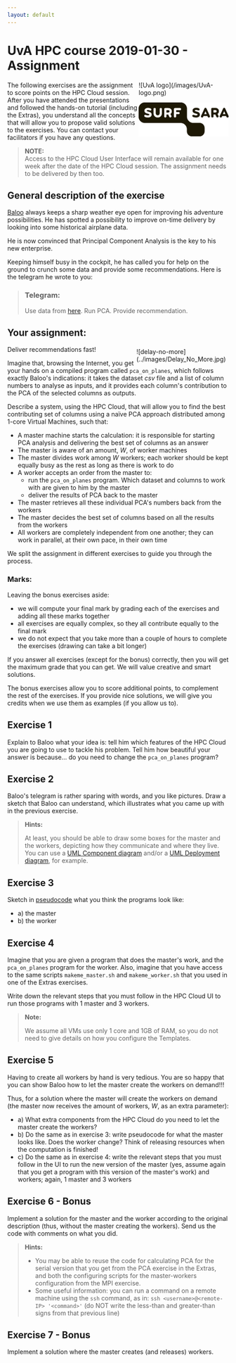 ```yaml
---
layout: default
---
```


# UvA HPC course 2019-01-30 - Assignment

<div style="float:right;max-width:205px;" markdown="1">
![UvA logo](/images/UvA-logo.png)

![SURFsara logo](/images/SURFsara_logo.png)
</div>

The following exercises are the assignment to score points on the HPC Cloud session. After you have attended the presentations and followed the hands-on tutorial (including the Extras), you understand all the concepts that will allow you to propose valid solutions to the exercises. You can contact your facilitators if you have any questions.

> **NOTE:**  
> Access to the HPC Cloud User Interface will remain available for one week after the date of the HPC Cloud session. The assignment needs to be delivered by then too.

## General description of the exercise

[Baloo](https://en.wikipedia.org/wiki/TaleSpin) always keeps a sharp weather eye open for improving his adventure possibilities. He has spotted a possibility to improve on-time delivery by looking into some historical airplane data.

He is now convinced that Principal Component Analysis is the key to his new enterprise.

Keeping himself busy in the cockpit, he has called you for help on the ground to crunch some data and provide some recommendations. Here is the telegram he wrote to you:

> ### Telegram:
>
> Use data from [here](https://www.transtats.bts.gov/DL_SelectFields.asp?DB_Short_Name=On-Time&Table_ID=236). Run PCA. Provide recommendation.

## Your assignment:

<div style="float:right;max-width:205px;margin:5px;" markdown="1">
![delay-no-more](../images/Delay_No_More.jpg)
</div>

Deliver recommendations fast!

Imagine that, browsing the Internet, you get your hands on a compiled program called `pca_on_planes`, which follows exactly Baloo's indications: it takes the dataset _csv_ file and a list of column numbers to analyse as inputs, and it provides each column's contribution to the PCA of the selected columns as outputs. 

Describe a system, using the HPC Cloud, that will allow you to find the best contributing set of columns using a naïve PCA approach distributed among 1-core Virtual Machines, such that:

 * A master machine starts the calculation: it is responsible for starting PCA analysis and delivering the best set of columns as an answer
 * The master is aware of an amount, _W_, of worker machines
 * The master divides work among _W_ workers; each worker should be kept equally busy as the rest as long as there is work to do
 * A worker accepts an order from the master to:
   * run the `pca_on_planes` program. Which dataset and columns to work with are given to him by the master
   * deliver the results of PCA back to the master
 * The master retrieves all these individual PCA's numbers back from the workers
 * The master decides the best set of columns based on all the results from the workers 
 * All workers are completely independent from one another; they can work in parallel, at their own pace, in their own time

We split the assignment in different exercises to guide you through the process. 

### Marks:

Leaving the bonus exercises aside:

* we will compute your final mark by grading each of the exercises and adding all these marks together
* all exercises are equally complex, so they all contribute equally to the final mark
* we do not expect that you take more than a couple of hours to complete the exercises (drawing can take a bit longer)

If you answer all exercises (except for the bonus) correctly, then you will get the maximum grade that you can get. We will value creative and smart solutions.

The bonus exercises allow you to score additional points, to complement the rest of the exercises. If you provide nice solutions, we will give you credits when we use them as examples (if you allow us to).

## Exercise 1

Explain to Baloo what your idea is: tell him which features of the HPC Cloud you are going to use to tackle his problem. Tell him how beautiful your answer is because... do you need to change the `pca_on_planes` program?

## Exercise 2

Baloo's telegram is rather sparing with words, and you like pictures. Draw a sketch that Baloo can understand, which illustrates what you came up with in the previous exercise. 

>**Hints:**
>
>At least, you should be able to draw some boxes for the master and the workers, depicting how they communicate and where they live. You can use a [UML Component diagram](https://en.wikipedia.org/wiki/Component_diagram) and/or a [UML Deployment diagram](https://en.wikipedia.org/wiki/Deployment_diagram), for example.

## Exercise 3

Sketch in [pseudocode](https://en.wikipedia.org/wiki/Pseudocode) what you think the programs look like: 

* a) the master 
* b) the worker

## Exercise 4

Imagine that you are given a program that does the master's work, and the `pca_on_planes` program for the worker. Also, imagine that you have access to the same scripts `makeme_master.sh` and `makeme_worker.sh` that you used in one of the Extras exercises.

Write down the relevant steps that you must follow in the HPC Cloud UI to run those programs with 1 master and 3 workers. 

>**Note:**
>
> We assume all VMs use only 1 core and 1GB of RAM, so you do not need to give details on how you configure the Templates. 

## Exercise 5

Having to create all workers by hand is very tedious. You are so happy that you can show Baloo how to let the master create the workers on demand!!!

Thus, for a solution where the master will create the workers on demand (the master now receives the amount of workers, _W_, as an extra parameter):

* a) What extra components from the HPC Cloud do you need to let the master create the workers?
* b) Do the same as in exercise 3: write pseudocode for what the master looks like. Does the worker change? Think of releasing resources when the computation is finished!
* c) Do the same as in exercise 4: write the relevant steps that you must follow in the UI to run the new version of the master (yes, assume again that you get a program with this version of the master's work) and workers; again, 1 master and 3 workers

## Exercise 6 - Bonus

Implement a solution for the master and the worker according to the original description (thus, without the master creating the workers). Send us the code with comments on what you did.

>**Hints:**
>
> * You may be able to reuse the code for calculating PCA for the serial version that you get from the PCA exercise in the Extras, and both the configuring scripts for the master-workers configuration from the MPI exercise.
> * Some useful information: you can run a command on a remote machine using the `ssh` command, as in: `ssh <username>@<remote-IP> '<command>'` (do NOT write the less-than and greater-than signs from that previous line)

## Exercise 7 - Bonus

Implement a solution where the master creates (and releases) workers.
